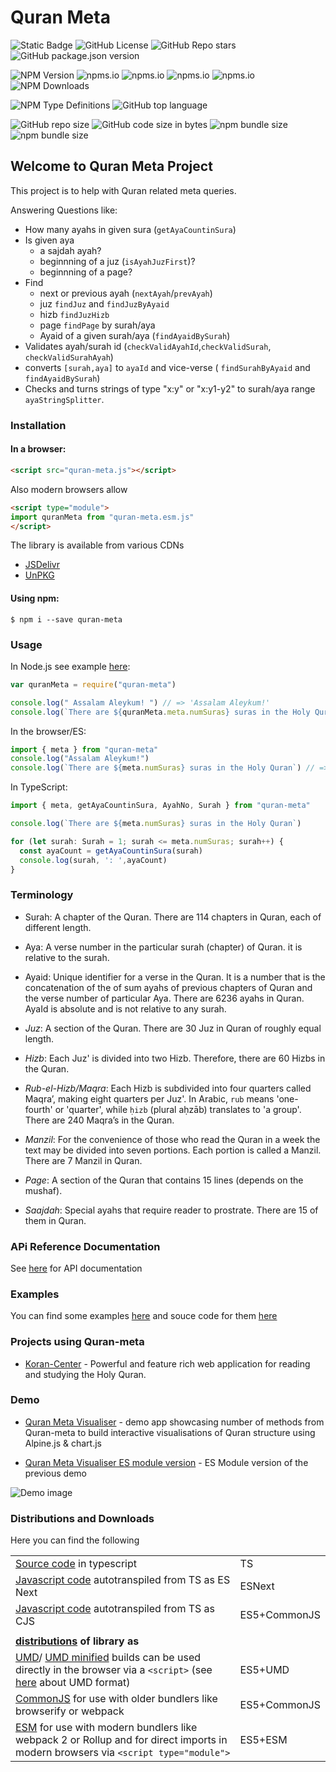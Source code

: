 Quran Meta
==========

![Static Badge](https://img.shields.io/badge/Quran-Meta-brightgreen) 
![GitHub License](https://img.shields.io/github/license/quran-center/quran-meta) 
![GitHub Repo stars](https://img.shields.io/github/stars/quran-center/quran-meta)
![GitHub package.json version](https://img.shields.io/github/package-json/v/quran-center/quran-meta) 


![NPM Version](https://img.shields.io/npm/v/quran-meta) 
![npms.io](https://img.shields.io/npms-io/final-score/quran-meta)
![npms.io](https://img.shields.io/npms-io/maintenance-score/quran-meta)
![npms.io](https://img.shields.io/npms-io/popularity-score/quran-meta)
![npms.io](https://img.shields.io/npms-io/quality-score/quran-meta)
![NPM Downloads](https://img.shields.io/npm/dy/quran-meta)

![NPM Type Definitions](https://img.shields.io/npm/types/quran-meta)
![GitHub top language](https://img.shields.io/github/languages/top/quran-center/quran-meta)

![GitHub repo size](https://img.shields.io/github/repo-size/quran-center/quran-meta)
![GitHub code size in bytes](https://img.shields.io/github/languages/code-size/quran-center/quran-meta)
![npm bundle size](https://img.shields.io/bundlephobia/min/quran-meta)
![npm bundle size](https://img.shields.io/bundlephobia/minzip/quran-meta)



## Welcome to Quran Meta Project

This project is to help with Quran related meta queries. 

Answering Questions like:

* How many ayahs in given sura (`getAyaCountinSura`)
* Is given aya 
  * a sajdah ayah?
  * beginnning of a juz (`isAyahJuzFirst`)?
  * beginnning of a page? 
* Find 
  * next or previous ayah (`nextAyah`/`prevAyah`)
  * juz `findJuz` and `findJuzByAyaid`
  * hizb `findJuzHizb`
  * page `findPage` by surah/aya
  * Ayaid of a given surah/aya (`findAyaidBySurah`)
* Validates ayah/surah id (`checkValidAyahId`,`checkValidSurah`, `checkValidSurahAyah`) 
* converts `[surah,aya]` to `ayaId` and vice-verse ( `findSurahByAyaid` and  `findAyaidBySurah`) 
* Checks and turns strings of type "x:y" or "x:y1-y2" to surah/aya range `ayaStringSplitter`.

### Installation

#### In a browser:

```html
<script src="quran-meta.js"></script>
```
Also modern browsers allow 
```html
<script type="module">
import quranMeta from "quran-meta.esm.js"
</script>
```

The library is available from various CDNs
* [JSDelivr](https://cdn.jsdelivr.net/npm/quran-meta/dist/) 
* [UnPKG](https://unpkg.com/browse/quran-meta/dist/)

#### Using npm:
```
$ npm i --save quran-meta
```


### Usage

In Node.js see example [here](/examples/hello.cjs):

```js
var quranMeta = require("quran-meta")

console.log(" Assalam Aleykum! ") // => 'Assalam Aleykum!'
console.log(`There are ${quranMeta.meta.numSuras} suras in the Holy Quran`) // => 'There are 114 suras in the Holy Quran'

```
In the browser/ES:
```js
import { meta } from "quran-meta"
console.log("Assalam Aleykum!")
console.log(`There are ${meta.numSuras} suras in the Holy Quran`) // => 'There are 114 suras in the Holy Quran'
```

In TypeScript:

```ts
import { meta, getAyaCountinSura, AyahNo, Surah } from "quran-meta"

console.log(`There are ${meta.numSuras} suras in the Holy Quran`)

for (let surah: Surah = 1; surah <= meta.numSuras; surah++) {
  const ayaCount = getAyaCountinSura(surah)
  console.log(surah, ': ',ayaCount)
}
```

### Terminology

* Surah: A chapter of the Quran. There are 114 chapters in Quran, each of different length.
* Aya: A verse number in the particular surah (chapter) of Quran. it is relative to the surah.
* Ayaid: Unique identifier for a verse in the Quran. It is a number that is the concatenation of the of sum ayahs of previous chapters of Quran and the verse number of particular Aya. There are 6236 ayahs in Quran. AyaId is absolute and is not relative to any surah.

* *Juz*: A section of the Quran. There are 30 Juz in Quran of roughly equal length.
* *Hizb*: Each Juz' is divided into two Hizb. Therefore, there are 60 Hizbs in the Quran.
* *Rub-el-Hizb/Maqra*: Each Hizb is subdivided into four quarters called Maqraʼ, making eight quarters per Juz'. In Arabic, `rub` means 'one-fourth' or 'quarter', while `ḥizb` (plural aḥzāb) translates to 'a group'. There are 240 Maqraʼs in the Quran.
* *Manzil*: For the convenience of those who read the Quran in a week the text may be divided into seven portions. Each portion is called a Manzil. There are 7 Manzil in Quran.
* *Page*: A section of the Quran that contains 15 lines (depends on the mushaf).
* *Saajdah*: Special ayahs that require reader to prostrate. There are 15 of them in Quran.


### APi Reference Documentation

See [here](https://quran-center.github.io/quran-meta/docs/) for API documentation

### Examples
You can find some examples [here](https://quran-center.github.io/quran-meta/examples/) and souce code for them [here](https://github.com/quran-center/quran-meta/tree/master/examples)

### Projects using Quran-meta

* [Koran-Center](https://koran.center) - Powerful and feature rich  web application for reading and studying the Holy Quran.

### Demo
* [Quran Meta Visualiser](https://codesandbox.io/s/quran-visualiser-p3zjd) - demo app showcasing number of methods from Quran-meta to build interactive visualisations of Quran structure using Alpine.js & chart.js

* [Quran Meta Visualiser ES module version](https://codesandbox.io/s/quran-visualiser-es-module-f0sq0) - ES Module version of the previous demo

![Demo image](https://quran-center.github.io/quran-meta/examples/demo-quran-visualiser.jpg)

### Distributions and Downloads

Here you can find the following

|||
|--|--|
|[Source code](https://github.com/quran-center/quran-meta/tree/master/src) in typescript  | TS |
| [Javascript code](https://cdn.jsdelivr.net/npm/quran-meta/lib_es/index.mjs) autotranspiled from TS as ES Next  | ESNext |
|[Javascript code](https://cdn.jsdelivr.net/npm/quran-meta/lib_cjs/index.cjs) autotranspiled from TS as CJS|ES5+CommonJS|
|||
 **[distributions](https://github.com/quran-center/quran-meta/tree/master/dist) of library as**| | 
|[UMD](https://cdn.jsdelivr.net/npm/quran-meta/dist/quran-meta.js)/ [UMD minified](https://cdn.jsdelivr.net/npm/quran-meta/dist/quran-meta.min.js) builds can be used directly in the browser via a `<script>` (see  [here](https://www.syntaxsuccess.com/viewarticle/iife-vs-umd) about UMD format)  | ES5+UMD |
| [CommonJS](https://cdn.jsdelivr.net/npm/quran-meta/dist/index.cjs) for use with older bundlers like browserify or webpack | ES5+CommonJS |
| [ESM](https://cdn.jsdelivr.net/npm/quran-meta/dist/index.mjs) for use with modern bundlers like webpack 2 or Rollup  and  for direct imports in modern browsers via `<script type="module">`| ES5+ESM |
  



